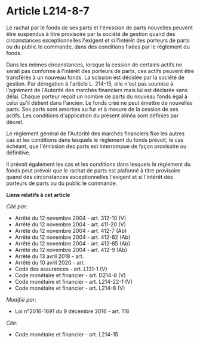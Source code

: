 # Article L214-8-7

Le rachat par le fonds de ses parts et l'émission de parts nouvelles peuvent être suspendus à titre provisoire par la société
de gestion quand des circonstances exceptionnelles l'exigent et si l'intérêt des porteurs de parts ou du public le commande,
dans des conditions fixées par le règlement du fonds. 

Dans les mêmes circonstances, lorsque la cession de certains actifs ne serait pas conforme à l'intérêt des porteurs de parts,
ces actifs peuvent être transférés à un nouveau fonds. La scission est décidée par la société de gestion. Par dérogation à
l'article L. 214-15, elle n'est pas soumise à l'agrément de l'Autorité des marchés financiers mais lui est déclarée sans
délai. Chaque porteur reçoit un nombre de parts du nouveau fonds égal à celui qu'il détient dans l'ancien. Le fonds créé ne
peut émettre de nouvelles parts. Ses parts sont amorties au fur et à mesure de la cession de ses actifs. Les conditions
d'application du présent alinéa sont définies par décret. 

Le règlement général de l'Autorité des marchés financiers fixe les autres cas et les conditions dans lesquels le règlement du
fonds prévoit, le cas échéant, que l'émission des parts est interrompue de façon provisoire ou définitive.

Il prévoit également les cas et les conditions dans lesquels le règlement du fonds peut prévoir que le rachat de parts est
plafonné à titre provisoire quand des circonstances exceptionnelles l'exigent et si l'intérêt des porteurs de parts ou du
public le commande.

**Liens relatifs à cet article**

_Cité par_:

  - Arrêté du 12 novembre 2004 - art. 312-10 (V)
  - Arrêté du 12 novembre 2004 - art. 411-20 (V)
  - Arrêté du 12 novembre 2004 - art. 412-7 (Ab)
  - Arrêté du 12 novembre 2004 - art. 412-82 (Ab)
  - Arrêté du 12 novembre 2004 - art. 412-85 (Ab)
  - Arrêté du 12 novembre 2004 - art. 412-9 (Ab)
  - Arrêté du 13 avril 2018 - art.
  - Arrêté du 10 avril 2020 - art.
  - Code des assurances - art. L131-1 (V)
  - Code monétaire et financier - art. D214-8 (V)
  - Code monétaire et financier - art. L214-22-1 (V)
  - Code monétaire et financier - art. L214-8 (V)

_Modifié par_:

  - Loi n°2016-1691 du 9 décembre 2016 - art. 118

_Cite_:

  - Code monétaire et financier - art. L214-15
